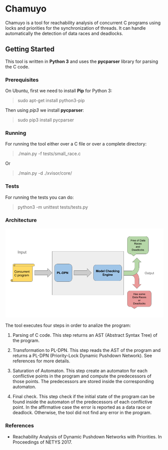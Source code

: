 # Chamuyo

Chamuyo is a tool for reachability analysis of concurrent C programs
using locks and priorities for the synchronization of threads.
It can handle automatically the detection of data races and deadlocks.

## Getting Started

This tool is written in **Python 3** and uses the **pycparser** library for parsing
the C code.

### Prerequisites

On Ubuntu, first we need to install **Pip** for Python 3:

> sudo apt-get install python3-pip

Then using *pip3* we install **pycparser**:

> sudo pip3 install pycparser

### Running

For running the tool either over a C file or over a complete directory:

> ./main.py -f tests/small_race.c

Or

> ./main.py -d ./xvisor/core/

### Tests

For running the tests you can do:

> python3 -m unittest tests/tests.py

### Architecture
<img src="architecture.png" width="650">

The tool executes four steps in order to analize the program:

1. Parsing of C code.
   This step returns an AST (Abstract Syntax Tree) of the program.
   
2. Transformation to PL-DPN.
   This step reads the AST of the program
   and returns a PL-DPN (Priority-Lock Dynamic Pushdown Network).
   See references for more details.
   
3. Saturation of Automaton.
   This step create an automaton for
   each conflictive points in the program and compute the
   predecessors of those points. The predecessors are stored
   inside the corresponding automaton.
   
4. Final check.
   This step check if the initial state of the program
   can be found inside the automaton of the predecessors of each
   conflictive point. In the affirmative case the error is reported
   as a data race or deadlock. Otherwise, the tool did not find
   any error in the program.

### References

- Reachability Analysis of Dynamic Pushdown Networks with Priorities. In Proceedings of NETYS 2017.